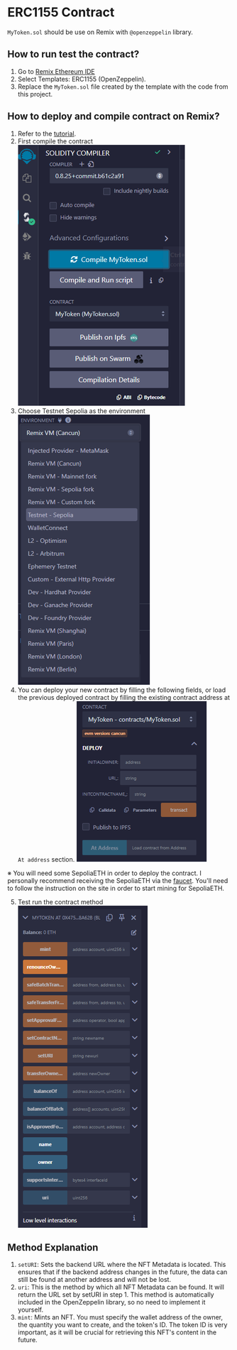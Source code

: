 # ERC1155 Contract

`MyToken.sol` should be use on Remix with `@openzeppelin` library.

## How to run test the contract?

1. Go to [Remix Ethereum IDE](https://remix.ethereum.org/)
2. Select Templates: ERC1155 (OpenZeppelin).
3. Replace the `MyToken.sol` file created by the template with the code from this project.

## How to deploy and compile contract on Remix?

1. Refer to the [tutorial](https://remix-ide.readthedocs.io/en/latest/create_deploy.html).
2. First compile the contract
   ![alt text](./doc/compile.png)
3. Choose Testnet Sepolia as the environment
   ![alt text](./doc/sepolia.png)
4. You can deploy your new contract by filling the following fields, or load the previous deployed contract by filling the existing contract address at `At address` section.
   ![alt text](./doc/deploy.png)

※ You will need some SepoliaETH in order to deploy the contract. I personally recommend receiving the SepoliaETH via the [faucet](https://sepolia-faucet.pk910.de/). You'll need to follow the instruction on the site in order to start mining for SepoliaETH.

5. Test run the contract method
   ![alt text](./doc/test.png)

## Method Explanation

1. `setURI`: Sets the backend URL where the NFT Metadata is located. This ensures that if the backend address changes in the future, the data can still be found at another address and will not be lost.
2. `uri`: This is the method by which all NFT Metadata can be found. It will return the URL set by setURI in step 1. This method is automatically included in the OpenZeppelin library, so no need to implement it yourself.
3. `mint`: Mints an NFT. You must specify the wallet address of the owner, the quantity you want to create, and the token's ID. The token ID is very important, as it will be crucial for retrieving this NFT's content in the future.
